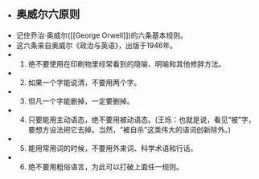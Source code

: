 - ## 奥威尔六原则
- 记住乔治·奥威尔([[George Orwell]])的六条基本规则。
- 这六条来自奥威尔《政治与英语》，出版于1946年。
- 1. 绝不要使用在印刷物里经常看到的隐喻、明喻和其他修辞方法。
- 2. 如果一个字能说清，不要用两个字。
- 3. 但凡一个字能删掉，一定要删掉。
- 4. 只要能用主动语态，绝不要用被动语态。(王烁：也就是说，看见“被”字，要想方设法把它去掉。当然，“被自杀”这类伟大的语词创新除外。)
- 5. 能用常用词的时候，不要用外来词、科学术语和行话。
- 6. 绝不要用粗俗语言，为此可以打破上面任一规则。
